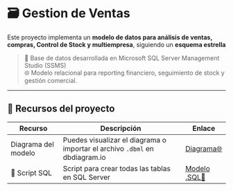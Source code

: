 # 🗃️ Gestion de Ventas

Este proyecto implementa un **modelo de datos para análisis de ventas, compras, Control de Stock y multiempresa**, siguiendo un **esquema estrella**

> 📌 Base de datos desarrollada en Microsoft SQL Server Management Studio (SSMS)  
> 🌐 Modelo relacional para reporting financiero, seguimiento de stock y gestión comercial.

---

## 📄 Recursos del proyecto

| Recurso              | Descripción                                                                                       | Enlace                                                                                         |
|----------------------|---------------------------------------------------------------------------------------------------|------------------------------------------------------------------------------------------------|
|  Diagrama del modelo | Puedes visualizar el diagrama o importar el archivo `.dbml` en dbdiagram.io                      | [Diagrama🌐](https://dbdiagram.io/d/681e326d5b2fc4582ff24052)                                |
| 📄 Script SQL         | Script para crear todas las tablas en SQL Server                                                  | [Modelo .SQL📄](./modelo_ventas.sql)         |
